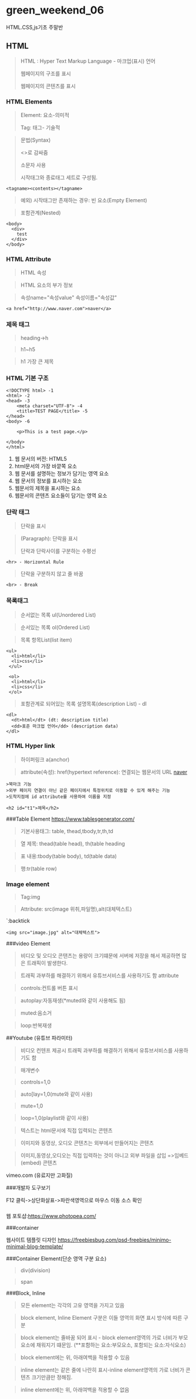 # green_weekend_06
HTML.CSS,js기초 주말반
## HTML
> HTML : Hyper Text Markup Language - 마크업(표시) 언어
> 
> 웹페이지의 구조를 표시
> 
> 웹페이지의 콘텐츠를 표시

### HTML Elements

>Element: 요소-의미적
>
>Tag: 태그- 기술적

>문법(Syntax)
>
><>로 감싸줌
>
>소문자 사용
>
>시작태그와 종료태그 세트로 구성됨.
```
<tagname><contents></tagname>
```

>예외) 시작태그만 존재하는 경우: 빈 요소(Empty Element)

>포함관계(Nested)
```
<body>
  <div>
    test
  </div>
</body>
```

### HTML Attribute

>HTML 속성

>HTML 요소의 부가 정보

>속성name="속성value" 속성이름="속성값" 
```
<a href="http://www.naver.com">naver</a>
```

### 제목 태그
>heading->h

>h1~h5

>h1 가장 큰 제목

### HTML 기본 구조
```
<!DOCTYPE html> -1
<html> -2
<head> -3
    <meta charset="UTF-8"> -4
    <title>TEST PAGE</title> -5
</head>
<body> -6

    <p>This is a test page.</p>

</body>
</html>
```

1. 웹 문서의 버전: HTML5
2. html문서의 가장 바깥쪽 요소
3. 웹 문서를 설명하는 정보가 담기는 영역 요소
4. 웹 문서의 정보를 표시하는 요소
5. 웹문서의 제목을 표시하는 요소
6. 웹문서의 콘텐츠 요소들이 담기는 영역 요소

### 단락 태그
>단락을 표시

><p>(Paragraph): 단락을 표시
>
>
>단락과 단락사이를 구분하는 수평선
```
<hr> - Horizontal Rule
```
>단락을 구분하지 않고 줄 바꿈
```
<br> - Break
```

### 목록태그

> 순서없는 목록 ul(Unordered List)

> 순서있는 목록 ol(Ordered List)

> 목록 항목List(list item)

```
<ul>
  <li>html</li>
  <li>css</li>
 </ul> 
 
 <ol>
  <li>html</li>
  <li>css</li>
 </ol> 
 ```
 >포함관계로 되어있는 목록
> 설명목록(description List) - dl
```
<dl>
  <dt>html</dt> (dt: description title)
  <dd>표준 마크업 언어</dd> (description data)
</dl>

```
### HTML Hyper link
>하이퍼링크 a(anchor)

>attribute(속성): href(hypertext reference): 연결되는 웹문서의 URL
<a href="http://www.naver.com">naver</a>
```
>북마크 기능
>외부 페이지 연결이 아닌 같은 페이지에서 특정위치로 이동할 수 있게 해주는 기능
>도착지점에 id attribute를 사용하여 이름을 지정
```
<a href="#t1"></a>
```
<h2 id="t1">제목</h2>
```

###Table Element
https://www.tablesgenerator.com/

>기본사용태그: table, thead,tbody,tr,th,td

>열 제목: thead(table head), th(table heading

>표 내용:tbody(table body), td(table data)

>행:tr(table row)

### Image element
> Tag:img

> Attribute: src(image 위취,파일명),alt(대체텍스트)

`:backtick
```
<img src="image.jpg" alt="대체텍스트">
```

###video Element
>비디오 및 오디오 콘탠츠는 용량이 크기떄문에 서버에 저장을 해서 제공하면 많은 트래픽이 발생한다.

>트래픽 과부하를 해결하기 위해서 유튜브서비스를 사용하기도 함
>attribute

>controls:컨트롤 버튼 표시

>autoplay:자동재생(*muted와 같이 사용해도 됨)

>muted:음소거

>loop:반복재생

##Youtube (유튜브 파라미터)
>비디오 컨텐프 제공시 트래픽 과부하를 해결하기 위해서 유튜브서비스를 사용하기도 함

>매개변수

>controls=1,0

>auto[lay=1,0(mute와 같이 사용)

>mute=1,0

>loop=1,0(playlist와 같이 사용)

>텍스트는 html문서에 직접 입력되는 콘텐츠

>이미지와 동영상, 오디오 콘텐츠는 외부에서 만들어지는 콘텐츠

>이미지,동영상,오디오는 직접 입력하는 것이 아니고 외부 파일을 삽입 =>임베드(embed) 콘텐츠


vimeo.com (유료지만 고화질)



###개발자 도구보기

F12 클릭->상단화살표->파란색영역으로 마우스 이동 소스 확인



###
웹 포토샵:https://www.photopea.com/

###container

웹사이트 템플릿 디자인
https://freebiesbug.com/psd-freebies/minimo-minimal-blog-template/

###Container Element(단순 영역 구분 요소)
>div(division)

>span

###Block, Inline

> 모든 element는 각각의 고유 영역을 가지고 있음

> block element, Inline Element 구분은 이들 영역의 화면 표시 방식에 따른 구분

> block element는 줄바꿈 되어 표시 - block element영역의 가로 너비가 부모요소에 채워지기 떄문임.
>(**포함하는 요소:부모요소, 포함되는 요소:자식요소)

> block element에는 위, 아래여백을 적용할 수 있음

> inline element는 같은 줄에 나란히 표시-inline element영역의 가로 너비가 콘텐츠 크기만큼만 정해짐.

> inline element에는 위, 아래여백을 적용할 수 없음



